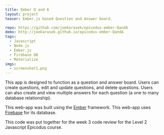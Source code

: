 ```yaml
---
title: Ember Q and A
layout: project
teaser: Ember.js based Question and Answer board.

repo: https://github.com/joekarasek/epicodus-ember-QandA
demo: http://joekarasek.github.io/epicodus-ember-QandA
tags:
  - Javascript
  - Node.js
  - Ember.js
  - Firebase DB
  - Materialize
imgs:
  - screenshot1.png
---
```

This app is designed to function as a question and answer board. Users can create questions, edit and update questions, and delete questions. Users can also create and view multiple answers for each question (a one to many database relationship).

This web-app was built using the [Ember](http://emberjs.com/) framework. This web-app uses [Firebase](https://www.firebase.com/) for its database.

This code was put together for the week 3 code review for the Level 2 Javascript Epicodus course.
